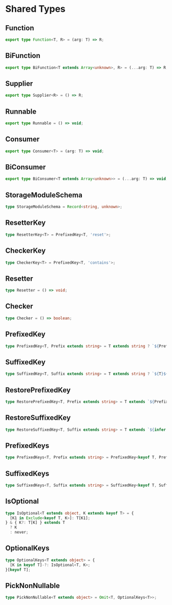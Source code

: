# Shared Types

## Function

```ts
export type Function<T, R> = (arg: T) => R;
```

## BiFunction

```ts
export type BiFunction<T extends Array<unknown>, R> = (...arg: T) => R;
```

## Supplier

```ts
export type Supplier<R> = () => R;
```

## Runnable

```ts
export type Runnable = () => void;
```

## Consumer

```ts
export type Consumer<T> = (arg: T) => void;
```

## BiConsumer

```ts
export type BiConsumer<T extends Array<unknown>> = (...arg: T) => void;
```

<Divider />

## StorageModuleSchema

```ts
type StorageModuleSchema = Record<string, unknown>;
```

## ResetterKey

```ts
type ResetterKey<T> = PrefixedKey<T, 'reset'>;
```

## CheckerKey

```ts
type CheckerKey<T> = PrefixedKey<T, 'contains'>;
```

## Resetter

```ts
type Resetter = () => void;
```

## Checker

```ts
type Checker = () => boolean;
```

<Divider />

## PrefixedKey

```ts
type PrefixedKey<T, Prefix extends string> = T extends string ? `${Prefix}${Capitalize<T>}` : never;
```

## SuffixedKey

```ts
type SuffixedKey<T, Suffix extends string> = T extends string ? `${T}${Capitalize<Suffix>}` : never;
```

## RestorePrefixedKey

```ts
type RestorePrefixedKey<T, Prefix extends string> = T extends `${Prefix}${infer U}` ? Uncapitalize<U> : never;
```

## RestoreSuffixedKey

```ts
type RestoreSuffixedKey<T, Suffix extends string> = T extends `${infer U}${Capitalize<Suffix>}` ? U : never;
```

## PrefixedKeys

```ts
type PrefixedKeys<T, Prefix extends string> = PrefixedKey<keyof T, Prefix>;
```

## SuffixedKeys

```ts
type SuffixedKeys<T, Suffix extends string> = SuffixedKey<keyof T, Suffix>;
```

<Divider />

## IsOptional

```ts
type IsOptional<T extends object, K extends keyof T> = {
  [K1 in Exclude<keyof T, K>]: T[K1];
} & { K?: T[K] } extends T
  ? K
  : never;
```

## OptionalKeys

```ts
type OptionalKeys<T extends object> = {
  [K in keyof T]-?: IsOptional<T, K>;
}[keyof T];
```

## PickNonNullable

```ts
type PickNonNullable<T extends object> = Omit<T, OptionalKeys<T>>;
```
